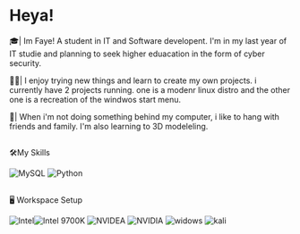 
# Heya!

🎓| Im Faye! A student in IT and Software developent. I'm in my last year of IT studie and planning to seek higher eduacation in the form of cyber security.

👨‍💻| I enjoy trying new things and learn to create my own projects. i currently have 2 projects running. one is a modenr linux distro and the other one is a recreation of the windwos start menu.

🎸| When i'm not doing something behind my computer, i like to hang with friends and family. I'm also learning to 3D modeleling.

##

🛠️My Skills 

![MySQL](https://img.shields.io/badge/MySQL-000000?style=for-the-badge&logo=MySQL&logoColor=white)  ![Python](https://img.shields.io/badge/Python-000000?style=for-the-badge&logo=Python&logoColor=white) 

##

🖥️ Workspace Setup

![Intel](https://img.shields.io/badge/Intel-000000?style=for-the-badge&color=informational&logo=Intel&logoColor=black)![Intel 9700K](https://img.shields.io/badge/Core_I7_9700K-000000?style=for-the-badge&color=blue&logo=Core-I7-9700K&logoColor=black) ![NVIDEA](https://img.shields.io/badge/NVIDIA-000000?style=for-the-badge&color=succes&logo=NVIDIA&logoColor=green) ![NVIDIA](https://img.shields.io/badge/NVIDIA_RTX_3070-000000?style=for-the-badge&color=green&logo=rtx&logoColor=green) ![widows](https://img.shields.io/badge/Windows_11-000000?style=for-the-badge&color=blue&logo=Windows&logoColor=white) ![kali](https://img.shields.io/badge/kali_Linux-000000?style=for-the-badge&color=yellow&logo=Linux&logoColor=white) 
